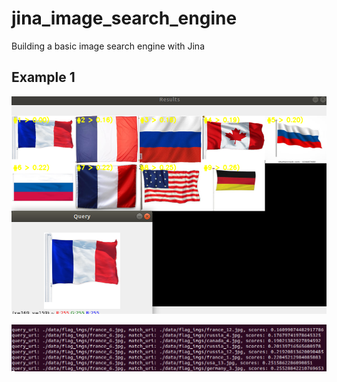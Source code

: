 # jina_image_search_engine
Building a basic image search engine with Jina

## Example 1
![Work in progress](demo.png)

![Work in progress](scores.png)
